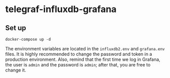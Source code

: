 # telegraf-influxdb-grafana
## Set up
    docker-compose up -d
    
The environment variables are located in the `influxdb2.env` and `grafana.env` files. It is highly recommended to change the password and token in a production environment. Also, remind that the first time we log in Grafana, the user is `admin` and the password is `admin`; after that, you are free to change it.
